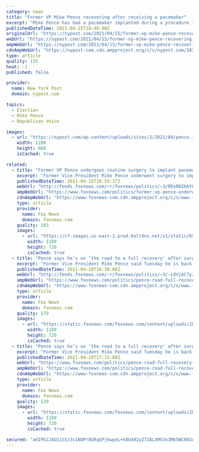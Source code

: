 ```yaml
---
category: news
title: "Former VP Mike Pence recovering after receiving a pacemaker"
excerpt: "Mike Pence has had a pacemaker implanted during a procedure in Indiana, the former VP’s office announced Thursday. “I am grateful for the swift professionalism and care of the outstanding doctors, nurses and staff at Inova Heart and Vascular Institute,"
publishedDateTime: 2021-04-15T18:48:00Z
originalUrl: "https://nypost.com/2021/04/15/former-vp-mike-pence-recovering-after-receiving-a-pacemaker/"
webUrl: "https://nypost.com/2021/04/15/former-vp-mike-pence-recovering-after-receiving-a-pacemaker/"
ampWebUrl: "https://nypost.com/2021/04/15/former-vp-mike-pence-recovering-after-receiving-a-pacemaker/amp/"
cdnAmpWebUrl: "https://nypost-com.cdn.ampproject.org/c/s/nypost.com/2021/04/15/former-vp-mike-pence-recovering-after-receiving-a-pacemaker/amp/"
type: article
quality: 135
heat: -1
published: false

provider:
  name: New York Post
  domain: nypost.com

topics:
  - Election
  - Mike Pence
  - Republican Voice

images:
  - url: "https://nypost.com/wp-content/uploads/sites/2/2021/04/pence.jpg?quality=90&strip=all&w=1200"
    width: 1200
    height: 800
    isCached: true

related:
  - title: "Former VP Pence undergoes routine surgery to implant pacemaker, office says"
    excerpt: "Former Vice President Mike Pence underwent surgery to implant a pacemaker after experiencing a slow heart rate, his office disclosed on Thursday."
    publishedDateTime: 2021-04-15T18:53:37Z
    webUrl: "http://feeds.foxnews.com/~r/foxnews/politics/~3/RDsRDIKAY60/former-vp-pence-underwent-heart-surgery-to-implant-pacemaker-office-says"
    ampWebUrl: "https://www.foxnews.com/politics/former-vp-pence-underwent-heart-surgery-to-implant-pacemaker-office-says.amp"
    cdnAmpWebUrl: "https://www-foxnews-com.cdn.ampproject.org/c/s/www.foxnews.com/politics/former-vp-pence-underwent-heart-surgery-to-implant-pacemaker-office-says.amp"
    type: article
    provider:
      name: Fox News
      domain: foxnews.com
    quality: 183
    images:
      - url: "https://cf-images.us-east-1.prod.boltdns.net/v1/static/694940094001/923f386d-3ccc-41f9-9133-8ebc9a94f111/7d90a6ea-b0e5-42f8-b867-367f1b07e616/1280x720/match/image.jpg"
        width: 1280
        height: 720
        isCached: true
  - title: "Pence says he’s on ‘the road to a full recovery' after surgery to implant pacemaker"
    excerpt: "Former Vice President Mike Pence said Tuesday he is back to work and “on the road to a full recovery” after undergoing surgery to install a pacemaker last week. "
    publishedDateTime: 2021-04-20T16:38:06Z
    webUrl: "http://feeds.foxnews.com/~r/foxnews/politics/~3/-LOVjAC7yJs/pence-road-full-recovery-surgery-pacemaker"
    ampWebUrl: "https://www.foxnews.com/politics/pence-road-full-recovery-surgery-pacemaker.amp"
    cdnAmpWebUrl: "https://www-foxnews-com.cdn.ampproject.org/c/s/www.foxnews.com/politics/pence-road-full-recovery-surgery-pacemaker.amp"
    type: article
    provider:
      name: Fox News
      domain: foxnews.com
    quality: 179
    images:
      - url: "https://static.foxnews.com/foxnews.com/content/uploads/2021/04/AP21097690336484.jpg"
        width: 1280
        height: 720
        isCached: true
  - title: "Pence says he’s on ‘the road to a full recovery' after surgery to implant pacemaker"
    excerpt: "Former Vice President Mike Pence said Tuesday he is back to work and “on the road to a full recovery” after undergoing surgery to install a pacemaker last week."
    publishedDateTime: 2021-04-20T17:32:00Z
    webUrl: "https://www.foxnews.com/politics/pence-road-full-recovery-surgery-pacemaker"
    ampWebUrl: "https://www.foxnews.com/politics/pence-road-full-recovery-surgery-pacemaker.amp"
    cdnAmpWebUrl: "https://www-foxnews-com.cdn.ampproject.org/c/s/www.foxnews.com/politics/pence-road-full-recovery-surgery-pacemaker.amp"
    type: article
    provider:
      name: Fox News
      domain: foxnews.com
    quality: 129
    images:
      - url: "https://static.foxnews.com/foxnews.com/content/uploads/2021/04/AP21097690336484.jpg"
        width: 1280
        height: 720
        isCached: true

secured: "adIPGi2AGS1S5z3s1NOPr8GRqGPjkwpoL+k0U492yZ7ZALXMV3o3Mb5WC6N3ArO1/+m8VSqBSM+Ex5rA2A79hHdC66boV3StSdMomSUZb/zvXkePtz1bd9XBvXiH96YeED5qEaxLQx+unlnoYHLHzYfHbMcqaItCQy6Sr3GWnBfa+OrZtp8+75re+kfW7oZ6g2LsG+Z0n18VGRLxr0Je622ys1+b1Tlai8gZsLn11Ne33rq1AHd1ZNS6XEX9/dPPcCSRrWaVHtqHJ5dl5M4l0SpS8xeon5xxTNqPHvLhDgfa/sX+jO9ThMpmnABwUmv8EhGSiD/jyPxpXRZ7UZwETliF2WeXZko4Gg+YdevT2b8=;t3c9JrRnrkj8MiDo7YKCtw=="
---
```


